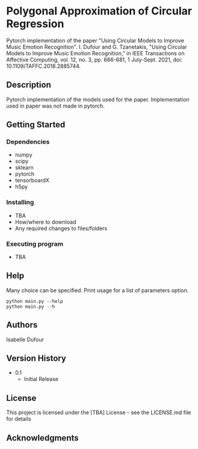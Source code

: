 Polygonal Approximation of Circular Regression
=======================================
Pytorch implementation of the paper "Using Circular Models to Improve Music Emotion Recognition".
I. Dufour and G. Tzanetakis, "Using Circular Models to Improve Music Emotion Recognition," in IEEE Transactions on Affective Computing, vol. 12, no. 3, pp. 666-681, 1 July-Sept. 2021, doi: 10.1109/TAFFC.2018.2885744.

## Description

Pytorch implementation of the models used for the paper.
Implementation used in paper was not made in pytorch.

## Getting Started

### Dependencies

* numpy
* scipy
* sklearn
* pytorch
* tensorboardX
* h5py

### Installing

* TBA
* How/where to download
* Any required changes to files/folders

### Executing program

* TBA

## Help

Many choice can be specified. Print usage for a list of parameters option.
```
python main.py --help 
python main.py --h
```

## Authors

Isabelle Dufour  

## Version History
    
* 0.1
    * Initial Release

## License

This project is licensed under the [TBA] License - see the LICENSE.md file for details

## Acknowledgments
